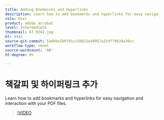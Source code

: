 ```yaml
---
title: Adding Bookmarks and Hyperlinks
description: Learn how to add bookmarks and hyperlinks for easy navigation and interaction with your PDF files
role: User
product: adobe acrobat
level: Intermediate
thumbnail: KT-9342.jpg
kt: 9342
source-git-commit: 5adbbe1b9791cc50822e49957a254f79639a30cc
workflow-type: tm+mt
source-wordcount: '40'
ht-degree: 0%

---
```


# 책갈피 및 하이퍼링크 추가

Learn how to add bookmarks and hyperlinks for easy navigation and interaction with your PDF files.

>[!VIDEO](https://video.tv.adobe.com/v/340837?hidetitle=true)
